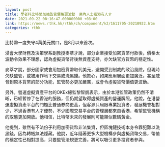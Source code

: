 ```yaml
---
layout: post
title: 學者料比特幣加強監管價格更波動　業內人士指港有人才
date: 2021-09-22 08:16:47.000000000 +08:00
link: https://news.rthk.hk/rthk/ch/component/k2/1611705-20210922.htm
categories: rthk
---
```


比特幣一度失守4萬美元關口，是8月以來首次。

浸會大學財務及決策學系副教授麥萃才說，部分企業接受加密貨幣付款後，價格太波動令效果不理想，認為虛擬貨幣背後無資產支持，亦欠缺官方貨幣的穩定性。

麥萃才說，部分國家或會用加密貨幣取代美元，避開受到制裁的政治風險，但現時欠缺監管，或被用作地下交易或洗黑錢。他擔心，如果應用層面更加廣泛，甚至威脅到原本貨幣的部分功能，監管勢必更加嚴厲，或會令虛擬貨幣價值更波動。

另外，營運虛擬資產平台的OKEx總監黎智凱表示，由於本港監管政策仍然不清晰，已經暫停了在香港的服務，但仍期望取得虛擬資產的營運牌照。他說，在港營運虛擬資產平台的門檻比普通券商更高，但客源只局限專業投資者，發展機會相對少，不過香港有人才優勢，不少國際交易平台的管理層都來自香港，希望監管機構的取態更加開放。他相信，比特幣未來的發展則可能類似數碼黃金。

他提到，雖然有不法份子利用加密貨幣非法集資，但區塊鏈技術本身令罪犯難以洗黑錢，因為轉帳無法隱藏。他說，近年隨著更多大型機構參與虛擬貨幣交易，幣值的穩定性已相對提高，只要監管法規更完善，將可以吸引更多投資者參與。
